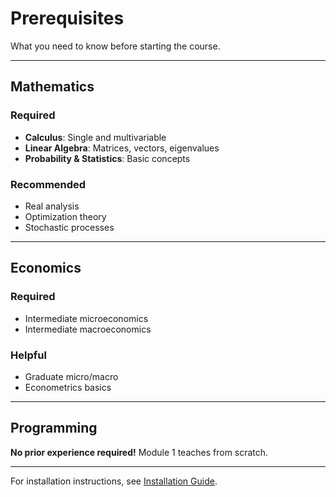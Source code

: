# Prerequisites

What you need to know before starting the course.

---

## Mathematics

### Required
- **Calculus**: Single and multivariable
- **Linear Algebra**: Matrices, vectors, eigenvalues
- **Probability & Statistics**: Basic concepts

### Recommended
- Real analysis
- Optimization theory
- Stochastic processes

---

## Economics

### Required
- Intermediate microeconomics
- Intermediate macroeconomics

### Helpful
- Graduate micro/macro
- Econometrics basics

---

## Programming

**No prior experience required!** Module 1 teaches from scratch.

---

For installation instructions, see [Installation Guide](installation.md).
